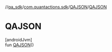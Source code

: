 //[qa_sdk](../../../index.md)/[com.quantactions.sdk](../index.md)/[QAJSON](index.md)/[QAJSON](-q-a-j-s-o-n.md)

# QAJSON

[androidJvm]\
fun [QAJSON](-q-a-j-s-o-n.md)()
